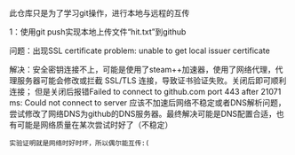 此仓库只是为了学习git操作，进行本地与远程的互传


1：使用git push实现本地上传文件“hit.txt”到github

问题：出现SSL certificate problem: unable to get local issuer certificate

解决：安全密钥连接不上，可能是使用了steam++加速器，使用了网络代理，代理服务器可能会修改或拦截 SSL/TLS 连接，导致证书验证失败。关闭后即可顺利连接；
    但是关闭后报错Failed to connect to github.com port 443 after 21071 ms: Could not connect to server
    应该不加速后网络不稳定或者DNS解析问题，尝试修改了网络DNS为github的DNS服务器。最终解决可能是DNS配置合适，也有可能是网络质量在某次尝试时好了（不稳定）
    
    实验证明就是网络时好时坏，所以偶尔能互传:(
      

